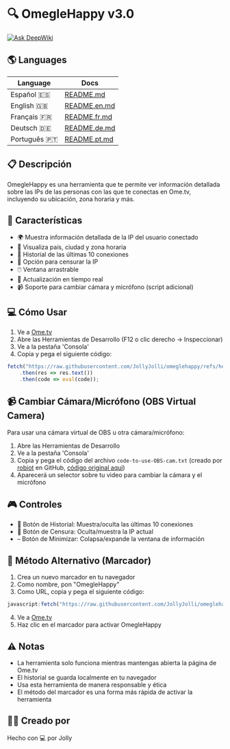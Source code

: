 # 🔍 OmegleHappy v3.0

[![Ask DeepWiki](https://deepwiki.com/badge.svg)](https://deepwiki.com/JollyJolli/omeglehappy)

## 🌎 Languages
| Language | Docs |
|----------|------|
| Español 🇪🇸 | [README.md](README.md) |
| English 🇬🇧 | [README.en.md](READMEs/README.en.md) |
| Français 🇫🇷 | [README.fr.md](READMEs/README.fr.md) |
| Deutsch 🇩🇪 | [README.de.md](READMEs/README.de.md) |
| Português 🇵🇹 | [README.pt.md](READMEs/README.pt.md) |

## 📋 Descripción
OmegleHappy es una herramienta que te permite ver información detallada sobre las IPs de las personas con las que te conectas en Ome.tv, incluyendo su ubicación, zona horaria y más.

## 🚀 Características
- 🌍 Muestra información detallada de la IP del usuario conectado
- 📍 Visualiza país, ciudad y zona horaria
- 📜 Historial de las últimas 10 conexiones
- 🙈 Opción para censurar la IP
- 🖱️ Ventana arrastrable
- 🔄 Actualización en tiempo real
- 📹 Soporte para cambiar cámara y micrófono (script adicional)

## 💻 Cómo Usar
1. Ve a [Ome.tv](https://ome.tv)
2. Abre las Herramientas de Desarrollo (F12 o clic derecho -> Inspeccionar)
3. Ve a la pestaña 'Consola'
4. Copia y pega el siguiente código:
```javascript
fetch("https://raw.githubusercontent.com/JollyJolli/omeglehappy/refs/heads/main/codigo.txt")
    .then(res => res.text())
    .then(code => eval(code));
```

## 📹 Cambiar Cámara/Micrófono (OBS Virtual Camera)
Para usar una cámara virtual de OBS u otra cámara/micrófono:
1. Abre las Herramientas de Desarrollo
2. Ve a la pestaña 'Consola'
3. Copia y pega el código del archivo `code-to-use-OBS-cam.txt` (creado por [robiot](https://github.com/robiot) en GitHub, [código original aquí](https://gist.github.com/robiot/fb05b6528a76ec1142842913b5eca38a))
4. Aparecerá un selector sobre tu video para cambiar la cámara y el micrófono

## 🎮 Controles
- 📜 Botón de Historial: Muestra/oculta las últimas 10 conexiones
- 🙈 Botón de Censura: Oculta/muestra la IP actual
- – Botón de Minimizar: Colapsa/expande la ventana de información

## 📌 Método Alternativo (Marcador)
1. Crea un nuevo marcador en tu navegador
2. Como nombre, pon "OmegleHappy"
3. Como URL, copia y pega el siguiente código:
```javascript
javascript:fetch("https://raw.githubusercontent.com/JollyJolli/omeglehappy/refs/heads/main/codigo.txt").then(r=>r.text()).then(c=>eval(c))
```
4. Ve a [Ome.tv](https://ome.tv)
5. Haz clic en el marcador para activar OmegleHappy

## ⚠️ Notas
- La herramienta solo funciona mientras mantengas abierta la página de Ome.tv
- El historial se guarda localmente en tu navegador
- Usa esta herramienta de manera responsable y ética
- El método del marcador es una forma más rápida de activar la herramienta

## 👨‍💻 Creado por
Hecho con 💻 por Jolly
